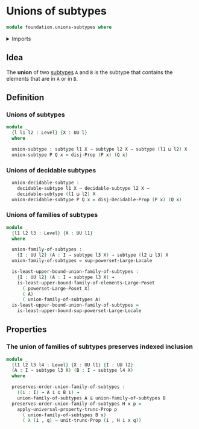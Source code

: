 # Unions of subtypes

```agda
module foundation.unions-subtypes where
```

<details><summary>Imports</summary>

```agda
open import foundation.decidable-subtypes
open import foundation.dependent-pair-types
open import foundation.disjunction
open import foundation.large-locale-of-subtypes
open import foundation.powersets
open import foundation.propositional-truncations
open import foundation.universe-levels

open import foundation-core.subtypes

open import order-theory.least-upper-bounds-large-posets
```

</details>

## Idea

The **union** of two [subtypes](foundation-core.subtypes.md) `A` and `B` is the
subtype that contains the elements that are in `A` or in `B`.

## Definition

### Unions of subtypes

```agda
module _
  {l l1 l2 : Level} {X : UU l}
  where

  union-subtype : subtype l1 X → subtype l2 X → subtype (l1 ⊔ l2) X
  union-subtype P Q x = disj-Prop (P x) (Q x)
```

### Unions of decidable subtypes

```agda
  union-decidable-subtype :
    decidable-subtype l1 X → decidable-subtype l2 X →
    decidable-subtype (l1 ⊔ l2) X
  union-decidable-subtype P Q x = disj-Decidable-Prop (P x) (Q x)
```

### Unions of families of subtypes

```agda
module _
  {l1 l2 l3 : Level} {X : UU l1}
  where

  union-family-of-subtypes :
    {I : UU l2} (A : I → subtype l3 X) → subtype (l2 ⊔ l3) X
  union-family-of-subtypes = sup-powerset-Large-Locale

  is-least-upper-bound-union-family-of-subtypes :
    {I : UU l2} (A : I → subtype l3 X) →
    is-least-upper-bound-family-of-elements-Large-Poset
      ( powerset-Large-Poset X)
      ( A)
      ( union-family-of-subtypes A)
  is-least-upper-bound-union-family-of-subtypes =
    is-least-upper-bound-sup-powerset-Large-Locale
```

## Properties

### The union of families of subtypes preserves indexed inclusion

```agda
module _
  {l1 l2 l3 l4 : Level} {X : UU l1} {I : UU l2}
  (A : I → subtype l3 X) (B : I → subtype l4 X)
  where

  preserves-order-union-family-of-subtypes :
    ((i : I) → A i ⊆ B i) →
    union-family-of-subtypes A ⊆ union-family-of-subtypes B
  preserves-order-union-family-of-subtypes H x p =
    apply-universal-property-trunc-Prop p
      ( union-family-of-subtypes B x)
      ( λ (i , q) → unit-trunc-Prop (i , H i x q))
```
